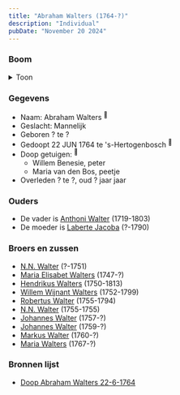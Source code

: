```yaml
---
title: "Abraham Walters (1764-?)"
description: "Individual"
pubDate: "November 20 2024"
---
```


### Boom
<details><summary>Toon</summary>

![test](https://www.plantuml.com/plantuml/svg/ZP9DJm9138RlyoiQF70YsMKHWH1G4A84qOCVyKHcTklkXDaPCXr22E6_sy0gdjJRfEtRFdqxrnIa3vlI25ffkvPUbg1akigzszXix8pp4Boqn2cqGHGwGqYrJmsUtbYkmmvAB1LwEeKee4SNTciKFxgcHXB1NW30oFaC_NEXqvL5edw_bDeE1f28Wn1rU3gE8d5Ir6viA9pLy2ODDww19BYFeZY90IucoVHoEkAk-m-D9Zj0lwUasYsL2y5WRm0jk9sC8RwAkp3yKKIhZJ5BQRDbwXsHSip1rLVmSFCESITAkFhm1J2Nl5j0cCdKANa6Q3B0T3H99ial0CF_pEt0ul6LARiHrAbnnzDSZbOvIeipHh-tnIpJDcV19SnUvYnejOyuqoYAMcsuC3elmWwDSLj6EeZAfqQZgX0LzpbGAJbmJ2NYstNbPS5dExbEvwqJ-BxNt_OtcmowOD1swpy-38-sYskq6N_9Jm00)
</details>

### Gegevens
- Naam: Abraham Walters <sup><a href="../s00181/" style="text-decoration:none" title="Doop Abraham Walters 22-6-1764">:link:</a></sup>
- Geslacht: Mannelijk
- Geboren ? te ? 
- Gedoopt 22 JUN 1764 te 's-Hertogenbosch <sup><a href="../s00181/" style="text-decoration:none" title="Doop Abraham Walters 22-6-1764">:link:</a></sup>
- Doop getuigen: <sup><a href="../s00181/" style="text-decoration:none" title="Doop Abraham Walters 22-6-1764">:link:</a></sup>
  - Willem Benesie, peter
  - Maria van den Bos, peetje
- Overleden ? te ?, oud ? jaar jaar 

### Ouders
- De vader is [Anthoni Walter](../i00131/) (1719-1803)
- De moeder is [Laberte Jacoba](../i00132/) (?-1790)

### Broers en zussen
- [N.N. Walter](../i00143/) (?-1751)
- [Maria Elisabet Walters](../i00147/) (1747-?)
- [Hendrikus Walters](../i00139/) (1750-1813)
- [Willem Wijnant Walters](../i00120/) (1752-1799)
- [Robertus Walter](../i00140/) (1755-1794)
- [N.N. Walter](../i00173/) (1755-1755)
- [Johannes Walter](../i00141/) (1757-?)
- [Johannes Walter](../i00146/) (1759-?)
- [Markus Walter](../i00144/) (1760-?)
- [Maria Walters](../i00138/) (1767-?)

### Bronnen lijst
- [Doop Abraham Walters 22-6-1764](../s00181/)